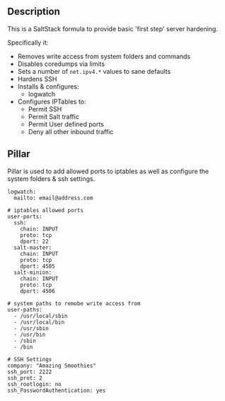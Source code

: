 ## Description

This is a SaltStack formula to provide basic 'first step' server hardening.

Specifically it:
- Removes write access from system folders and commands
- Disables coredumps via limits
- Sets a number of ```net.ipv4.*``` values to sane defaults
- Hardens SSH
- Installs & configures:
    + logwatch
- Configures IPTables to:
    + Permit SSH
    + Permit Salt traffic
    + Permit User defined ports
    + Deny all other inbound traffic

## Pillar

Pillar is used to add allowed ports to iptables as well as configure the system folders & ssh settings.

```
logwatch:
  mailto: email@address.com

# iptables allowed ports
user-ports:
  ssh:
    chain: INPUT
    proto: tcp
    dport: 22
  salt-master:
    chain: INPUT
    proto: tcp
    dport: 4505
  salt-minion:
    chain: INPUT
    proto: tcp
    dport: 4506

# system paths to remobe write access from
user-paths:
  - /usr/local/sbin
  - /usr/local/bin
  - /usr/sbin
  - /usr/bin
  - /sbin
  - /bin

# SSH Settings
company: "Amazing Smoothies"
ssh_port: 2222
ssh_prot: 2
ssh_rootlogin: no
ssh_PasswordAuthentication: yes
```
